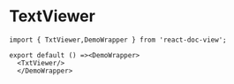 # TextViewer

```tsx
import { TxtViewer,DemoWrapper } from 'react-doc-view';

export default () =><DemoWrapper>
  <TxtViewer/>
  </DemoWrapper> 
```
